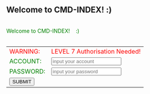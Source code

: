 ## Welcome to CMD-INDEX!  :)
<br>
<form name="form" method="post" onsubmit="return check()">
  <font color="green" style="黑体" >Welcome to CMD-INDEX!&nbsp;&nbsp;&nbsp; :)</font>
  <br>
  <br>
  <table width="350" border="0">
  <tbody>
    <tr>
    <td><font color="red" style="黑体" >WARNING: </font></td>
      <td align="left"><font color="red" style="黑体" >LEVEL 7 Authorisation Needed!</font></td>
    </tr>
    <tr>
    <td><font color="green" style="黑体">ACCOUNT:</font></td>
      <td align="left"><input  id="account" type="text" placeholder="input your account" required ></td>
    </tr>
    <tr>
      <td><font color="green" style="黑体" >PASSWORD:</font></td>
      <td align="left"><input id="password" type="password" placeholder="input your password" required ></td>
    </tr>  
    <tr>
      <td><input type="button" value="SUBMIT" onClick="check()"></td>
    </tr>
  </tbody>
</table>
  
  
  <script>
function check(){
   var account = document.getElementById("account").value;
   var password = document.getElementById("password").value;
   if(password ==  7777 && account == 'MarsGuo18'){
        alert("Welcome! MarsGuo!!!!!!!!")
        return true;
   }
   if(password ==  7777 && account == 'Monarchh'){
        alert("Welcome! StephenLi!!!!!!!!")
        return true;
   }
  else{
   alert("I am so sorry to tell you that you don't have permission to log in this website.Please consult the network administrator for details.Sorry for the inconvenience.");
   return false;
  }
}
</script> 
  </form>